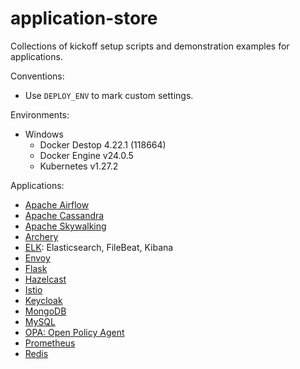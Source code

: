 # application-store
Collections of kickoff setup scripts and demonstration examples for applications.

Conventions:

- Use `DEPLOY_ENV` to mark custom settings.

Environments:

- Windows
  - Docker Destop 4.22.1 (118664)
  - Docker Engine v24.0.5
  - Kubernetes v1.27.2

Applications:

- [Apache Airflow](./airflow/README.md)
- [Apache Cassandra](./cassandra/README.md)
- [Apache Skywalking](./skywalking/README.md)
- [Archery](./archery/README.md)
- [ELK](./elk/README.md): Elasticsearch, FileBeat, Kibana
- [Envoy](./envoy/README.md)
- [Flask](./flask/README.md)
- [Hazelcast](./hazelcast/README.md)
- [Istio](./istio/README.md)
- [Keycloak](./keycloak/README.md)
- [MongoDB](./mongodb/README.md)
- [MySQL](./mysql/README.md)
- [OPA: Open Policy Agent](./opa/README.md)
- [Prometheus](./prometheus/README.md)
- [Redis](./redis/README.md)